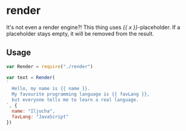 # render
It's not even a render engine?!
This thing uses *{{ x }}*-placeholder. If a placeholder stays empty, it will be removed from the result.

## Usage
```javascript
var Render = require("./render")

var text = Render(
`
  Hello, my name is {{ name }}.
  My favourite programming language is {{ favLang }},
  but everyone tells me to learn a real language.
`, {
  name: "Iljucha",
  favLang: "JavaScript"
})
```
